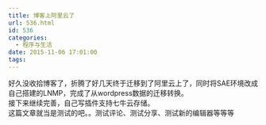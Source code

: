 ```yaml
---
title: 博客上阿里云了
url: 536.html
id: 536
categories:
  - 程序与生活
date: 2015-11-06 17:01:00
tags:
---
```


好久没收拾博客了，折腾了好几天终于迁移到了阿里云上了，同时将SAE环境改成自己搭建的LNMP，完成了从wordpress数据的迁移转换。  
接下来继续完善，自己写插件支持七牛云存储。  
这篇文章就当是测试的吧。。测试评论、测试分享、测试新的编辑器等等等